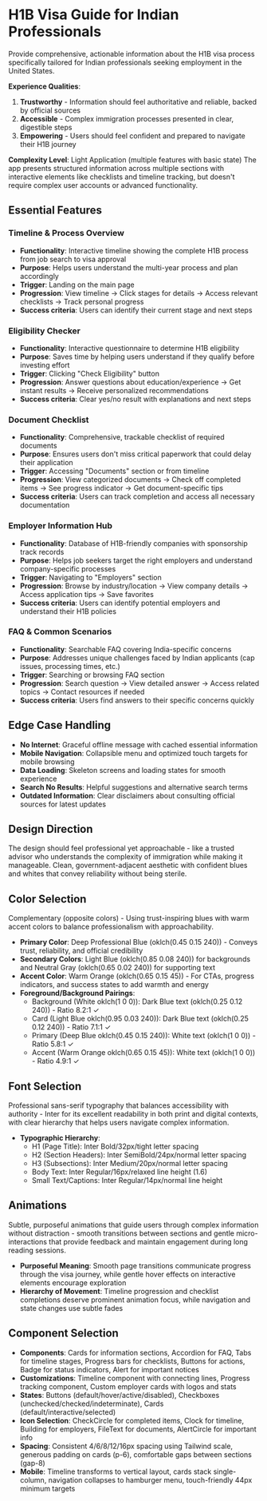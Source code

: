 # H1B Visa Guide for Indian Professionals

Provide comprehensive, actionable information about the H1B visa process specifically tailored for Indian professionals seeking employment in the United States.

**Experience Qualities**:
1. **Trustworthy** - Information should feel authoritative and reliable, backed by official sources
2. **Accessible** - Complex immigration processes presented in clear, digestible steps
3. **Empowering** - Users should feel confident and prepared to navigate their H1B journey

**Complexity Level**: Light Application (multiple features with basic state)
The app presents structured information across multiple sections with interactive elements like checklists and timeline tracking, but doesn't require complex user accounts or advanced functionality.

## Essential Features

### Timeline & Process Overview
- **Functionality**: Interactive timeline showing the complete H1B process from job search to visa approval
- **Purpose**: Helps users understand the multi-year process and plan accordingly
- **Trigger**: Landing on the main page
- **Progression**: View timeline → Click stages for details → Access relevant checklists → Track personal progress
- **Success criteria**: Users can identify their current stage and next steps

### Eligibility Checker
- **Functionality**: Interactive questionnaire to determine H1B eligibility
- **Purpose**: Saves time by helping users understand if they qualify before investing effort
- **Trigger**: Clicking "Check Eligibility" button
- **Progression**: Answer questions about education/experience → Get instant results → Receive personalized recommendations
- **Success criteria**: Clear yes/no result with explanations and next steps

### Document Checklist
- **Functionality**: Comprehensive, trackable checklist of required documents
- **Purpose**: Ensures users don't miss critical paperwork that could delay their application
- **Trigger**: Accessing "Documents" section or from timeline
- **Progression**: View categorized documents → Check off completed items → See progress indicator → Get document-specific tips
- **Success criteria**: Users can track completion and access all necessary documentation

### Employer Information Hub
- **Functionality**: Database of H1B-friendly companies with sponsorship track records
- **Purpose**: Helps job seekers target the right employers and understand company-specific processes
- **Trigger**: Navigating to "Employers" section
- **Progression**: Browse by industry/location → View company details → Access application tips → Save favorites
- **Success criteria**: Users can identify potential employers and understand their H1B policies

### FAQ & Common Scenarios
- **Functionality**: Searchable FAQ covering India-specific concerns
- **Purpose**: Addresses unique challenges faced by Indian applicants (cap issues, processing times, etc.)
- **Trigger**: Searching or browsing FAQ section
- **Progression**: Search question → View detailed answer → Access related topics → Contact resources if needed
- **Success criteria**: Users find answers to their specific concerns quickly

## Edge Case Handling

- **No Internet**: Graceful offline message with cached essential information
- **Mobile Navigation**: Collapsible menu and optimized touch targets for mobile browsing
- **Data Loading**: Skeleton screens and loading states for smooth experience
- **Search No Results**: Helpful suggestions and alternative search terms
- **Outdated Information**: Clear disclaimers about consulting official sources for latest updates

## Design Direction

The design should feel professional yet approachable - like a trusted advisor who understands the complexity of immigration while making it manageable. Clean, government-adjacent aesthetic with confident blues and whites that convey reliability without being sterile.

## Color Selection

Complementary (opposite colors) - Using trust-inspiring blues with warm accent colors to balance professionalism with approachability.

- **Primary Color**: Deep Professional Blue (oklch(0.45 0.15 240)) - Conveys trust, reliability, and official credibility
- **Secondary Colors**: Light Blue (oklch(0.85 0.08 240)) for backgrounds and Neutral Gray (oklch(0.65 0.02 240)) for supporting text
- **Accent Color**: Warm Orange (oklch(0.65 0.15 45)) - For CTAs, progress indicators, and success states to add warmth and energy
- **Foreground/Background Pairings**: 
  - Background (White oklch(1 0 0)): Dark Blue text (oklch(0.25 0.12 240)) - Ratio 8.2:1 ✓
  - Card (Light Blue oklch(0.95 0.03 240)): Dark Blue text (oklch(0.25 0.12 240)) - Ratio 7.1:1 ✓
  - Primary (Deep Blue oklch(0.45 0.15 240)): White text (oklch(1 0 0)) - Ratio 5.8:1 ✓
  - Accent (Warm Orange oklch(0.65 0.15 45)): White text (oklch(1 0 0)) - Ratio 4.9:1 ✓

## Font Selection

Professional sans-serif typography that balances accessibility with authority - Inter for its excellent readability in both print and digital contexts, with clear hierarchy that helps users navigate complex information.

- **Typographic Hierarchy**:
  - H1 (Page Title): Inter Bold/32px/tight letter spacing
  - H2 (Section Headers): Inter SemiBold/24px/normal letter spacing  
  - H3 (Subsections): Inter Medium/20px/normal letter spacing
  - Body Text: Inter Regular/16px/relaxed line height (1.6)
  - Small Text/Captions: Inter Regular/14px/normal line height

## Animations

Subtle, purposeful animations that guide users through complex information without distraction - smooth transitions between sections and gentle micro-interactions that provide feedback and maintain engagement during long reading sessions.

- **Purposeful Meaning**: Smooth page transitions communicate progress through the visa journey, while gentle hover effects on interactive elements encourage exploration
- **Hierarchy of Movement**: Timeline progression and checklist completions deserve prominent animation focus, while navigation and state changes use subtle fades

## Component Selection

- **Components**: Cards for information sections, Accordion for FAQ, Tabs for timeline stages, Progress bars for checklists, Buttons for actions, Badge for status indicators, Alert for important notices
- **Customizations**: Timeline component with connecting lines, Progress tracking component, Custom employer cards with logos and stats
- **States**: Buttons (default/hover/active/disabled), Checkboxes (unchecked/checked/indeterminate), Cards (default/interactive/selected)
- **Icon Selection**: CheckCircle for completed items, Clock for timeline, Building for employers, FileText for documents, AlertCircle for important info
- **Spacing**: Consistent 4/6/8/12/16px spacing using Tailwind scale, generous padding on cards (p-6), comfortable gaps between sections (gap-8)
- **Mobile**: Timeline transforms to vertical layout, cards stack single-column, navigation collapses to hamburger menu, touch-friendly 44px minimum targets